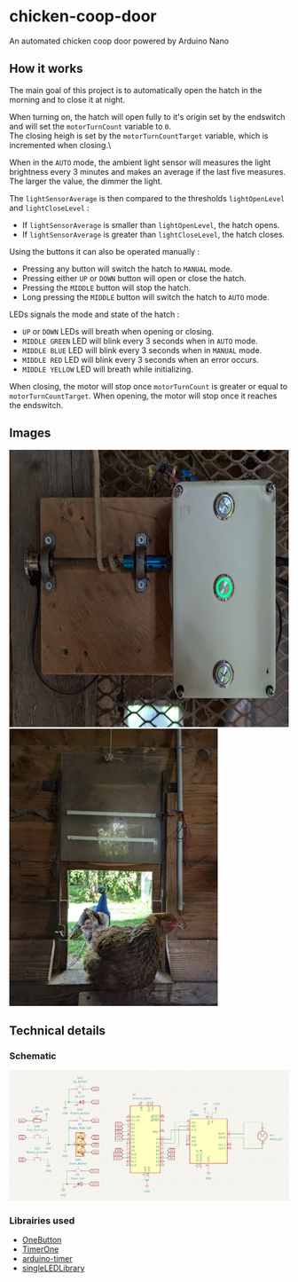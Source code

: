 # chicken-coop-door
An automated chicken coop door powered by Arduino Nano

## How it works
The main goal of this project is to automatically open the hatch in the morning and to close it at night.

When turning on, the hatch will open fully to it's origin set by the endswitch and will set the `motorTurnCount` variable to `0`.\
The closing heigh is set by the `motorTurnCountTarget` variable, which is incremented when closing.\

When in the `AUTO` mode, the ambient light sensor will measures the light brightness every 3 minutes and makes an average if the last five measures. The larger the value, the dimmer the light.

The `lightSensorAverage` is then compared to the thresholds `lightOpenLevel` and `lightCloseLevel` :
- If `lightSensorAverage` is smaller than `lightOpenLevel`, the hatch opens.
- If `lightSensorAverage` is greater than `lightCloseLevel`, the hatch closes.

Using the buttons it can also be operated manually :
- Pressing any button will switch the hatch to `MANUAL` mode.
- Pressing either `UP` or `DOWN` button will open or close the hatch.
- Pressing the `MIDDLE` button will stop the hatch.
- Long pressing the `MIDDLE` button will switch the hatch to `AUTO` mode.

LEDs signals the mode and state of the hatch :
- `UP` or `DOWN` LEDs will breath when opening or closing.
- `MIDDLE GREEN` LED will blink every 3 seconds when in `AUTO` mode.
- `MIDDLE BLUE` LED will blink every 3 seconds when in `MANUAL` mode.
- `MIDDLE RED` LED will blink every 3 seconds when an error occurs.
- `MIDDLE YELLOW` LED will breath while initializing.

When closing, the motor will stop once `motorTurnCount` is greater or equal to `motorTurnCountTarget`. When opening, the motor will stop once it reaches the endswitch.

## Images
[<img src="images\enclosure.jpg" alt="drawing" height="500"/>](images\enclosure.jpg)
[<img src="images\hatch.jpg" alt="drawing" height="500"/>](images\hatch.jpg)

## Technical details
### Schematic
![Schematic](images\schematic.png?raw=true)

### Librairies used
- [OneButton](https://github.com/mathertel/OneButton)
- [TimerOne](https://github.com/PaulStoffregen/TimerOne)
- [arduino-timer](https://github.com/contrem/arduino-timer)
- [singleLEDLibrary](https://github.com/SethSenpai/singleLEDLibrary)